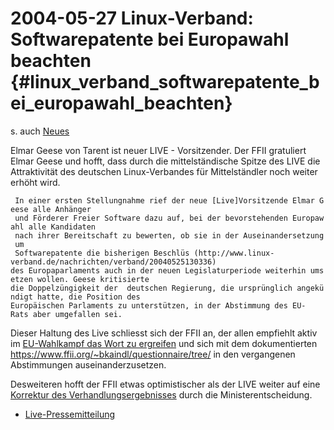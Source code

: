 # 2004-05-27 Linux-Verband: Softwarepatente bei Europawahl beachten {#linux_verband_softwarepatente_bei_europawahl_beachten}

s\. auch [ Neues](SwpatcninoDe "wikilink")

Elmar Geese von Tarent ist neuer LIVE - Vorsitzender. Der FFII
gratuliert Elmar Geese und hofft, dass durch die mittelständische Spitze
des LIVE die Attraktivität des deutschen Linux-Verbandes für
Mittelständler noch weiter erhöht wird.

` In einer ersten Stellungnahme rief der neue [Live]Vorsitzende Elmar Geese alle Anhänger `\
` und Förderer Freier Software dazu auf, bei der bevorstehenden Europawahl alle Kandidaten`\
` nach ihrer Bereitschaft zu bewerten, ob sie in der Auseinandersetzung um`\
` Softwarepatente die bisherigen Beschlüs (http://www.linux-verband.de/nachrichten/verband/20040525130336)`\
`des Europaparlaments auch in der neuen Legislaturperiode weiterhin umsetzen wollen. Geese kritisierte`\
`die Doppelzüngigkeit der  deutschen Regierung, die ursprünglich angekündigt hatte, die Position des `\
`Europäischen Parlaments zu unterstützen, in der Abstimmung des EU-Rats aber umgefallen sei.`

Dieser Haltung des Live schliesst sich der FFII an, der allen empfiehlt
aktiv im [ EU-Wahlkampf das Wort zu
ergreifen](ElectAct0405De "wikilink") und sich mit dem dokumentierten
[<https://www.ffii.org/~bkaindl/questionnaire/tree/>](Abstimmungsverhalten "wikilink")
in den vergangenen Abstimmungen auseinanderzusetzen.

Desweiteren hofft der FFII etwas optimistischer als der LIVE weiter auf
eine [Korrektur des
Verhandlungsergebnisses](http://kwiki.ffii.org/?ConsReversEn "wikilink")
durch die Ministerentscheidung.

-   [Live-Pressemitteilung](http://www.linux-verband.de/nachrichten/verband/20040525130336 "wikilink")
